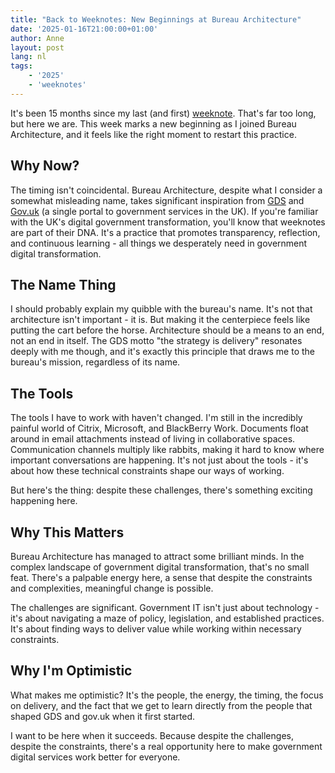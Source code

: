 ```yaml
---
title: "Back to Weeknotes: New Beginnings at Bureau Architecture"
date: '2025-01-16T21:00:00+01:00'
author: Anne
layout: post
lang: nl
tags:
    - '2025'
    - 'weeknotes'
---
```


It's been 15 months since my last (and first) [weeknote](/2023/08/20/ivory-tower.html). That's far too long, but here we are. This week marks a new beginning as I joined Bureau Architecture, and it feels like the right moment to restart this practice.

## Why Now?

The timing isn't coincidental. Bureau Architecture, despite what I consider a somewhat misleading name, takes significant inspiration from [GDS](https://www.gov.uk/government/organisations/government-digital-service) and [Gov.uk](https://www.gov.uk/) (a single portal to government services in the UK). If you're familiar with the UK's digital government transformation, you'll know that weeknotes are part of their DNA. It's a practice that promotes transparency, reflection, and continuous learning - all things we desperately need in government digital transformation.

## The Name Thing

I should probably explain my quibble with the bureau's name. It's not that architecture isn't important - it is. But making it the centerpiece feels like putting the cart before the horse. Architecture should be a means to an end, not an end in itself. The GDS motto "the strategy is delivery" resonates deeply with me though, and it's exactly this principle that draws me to the bureau's mission, regardless of its name.

## The Tools

The tools I have to work with haven't changed. I'm still in the incredibly painful world of Citrix, Microsoft, and BlackBerry Work. Documents float around in email attachments instead of living in collaborative spaces. Communication channels multiply like rabbits, making it hard to know where important conversations are happening. It's not just about the tools - it's about how these technical constraints shape our ways of working.

But here's the thing: despite these challenges, there's something exciting happening here.

## Why This Matters

Bureau Architecture has managed to attract some brilliant minds. In the complex landscape of government digital transformation, that's no small feat. There's a palpable energy here, a sense that despite the constraints and complexities, meaningful change is possible.

The challenges are significant. Government IT isn't just about technology - it's about navigating a maze of policy, legislation, and established practices. It's about finding ways to deliver value while working within necessary constraints.

## Why I'm Optimistic

What makes me optimistic? It's the people, the energy, the timing, the focus on delivery, and the fact that we get to learn directly from the people that shaped GDS and gov.uk when it first started.

I want to be here when it succeeds. Because despite the challenges, despite the constraints, there's a real opportunity here to make government digital services work better for everyone.
